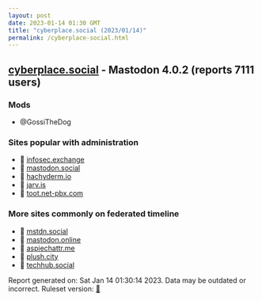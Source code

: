 ```yaml
---
layout: post
date: 2023-01-14 01:30 GMT
title: "cyberplace.social (2023/01/14)"
permalink: /cyberplace-social.html
---
```


## [cyberplace.social](https://cyberplace.social) - Mastodon 4.0.2 (reports 7111 users)

### Mods
 * @GossiTheDog

### Sites popular with administration

* 🐘 [infosec.exchange](/infosec-exchange.html)
* 🐘 [mastodon.social](/mastodon-social.html)
* 🐘 [hachyderm.io](/hachyderm-io.html)
* 🐘 [jarv.is](/jarv-is.html)
* 🐘 [toot.net-pbx.com](/toot-net-pbx-com.html)

### More sites commonly on federated timeline

* 🐘 [mstdn.social](/mstdn-social.html)
* 🐘 [mastodon.online](/mastodon-online.html)
* 🐘 [aspiechattr.me](/aspiechattr-me.html)
* 🐘 [plush.city](/plush-city.html)
* 🐘 [techhub.social](/techhub-social.html)

Report generated on: Sat Jan 14 01:30:14 2023. Data may be outdated or incorrect.
Ruleset version: [🧁](/version-cupcake)
